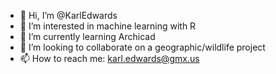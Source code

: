 - 👋 Hi, I’m @KarlEdwards
- 👀 I’m interested in machine learning with R
- 🌱 I’m currently learning Archicad
- 💞️ I’m looking to collaborate on a geographic/wildlife project
- 📫 How to reach me: karl.edwards@gmx.us

<!---
KarlEdwards/KarlEdwards is a ✨ special ✨ repository because its `README.md` (this file) appears on your GitHub profile.
You can click the Preview link to take a look at your changes.
--->
